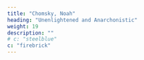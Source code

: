```yaml
---
title: "Chomsky, Noah"
heading: "Unenlightened and Anarchonistic"
weight: 19
description: ""
# c: "steelblue"
c: "firebrick"
---
```

